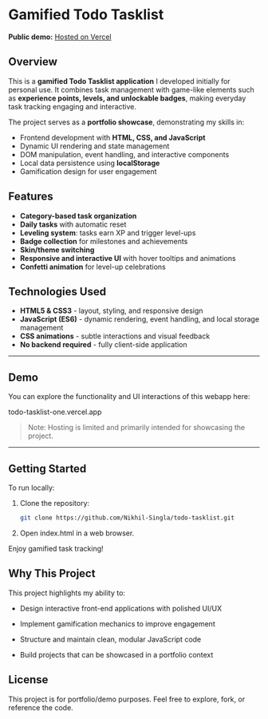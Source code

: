 # Gamified Todo Tasklist

**Public demo:** [Hosted on Vercel](todo-tasklist-one.vercel.app)

## Overview

This is a **gamified Todo Tasklist application** I developed initially for personal use. It combines task management with game-like elements such as **experience points, levels, and unlockable badges**, making everyday task tracking engaging and interactive.  

The project serves as a **portfolio showcase**, demonstrating my skills in:

- Frontend development with **HTML, CSS, and JavaScript**  
- Dynamic UI rendering and state management  
- DOM manipulation, event handling, and interactive components  
- Local data persistence using **localStorage**  
- Gamification design for user engagement  


## Features

- **Category-based task organization**  
- **Daily tasks** with automatic reset  
- **Leveling system**: tasks earn XP and trigger level-ups  
- **Badge collection** for milestones and achievements  
- **Skin/theme switching**  
- **Responsive and interactive UI** with hover tooltips and animations  
- **Confetti animation** for level-up celebrations  


## Technologies Used

- **HTML5 & CSS3** - layout, styling, and responsive design  
- **JavaScript (ES6)** - dynamic rendering, event handling, and local storage management  
- **CSS animations** - subtle interactions and visual feedback  
- **No backend required** - fully client-side application  

---

## Demo

You can explore the functionality and UI interactions of this webapp here:  

todo-tasklist-one.vercel.app

> Note: Hosting is limited and primarily intended for showcasing the project.

---

## Getting Started

To run locally:

1. Clone the repository:  
    ```bash
    git clone https://github.com/Nikhil-Singla/todo-tasklist.git
    ```

2. Open index.html in a web browser.

Enjoy gamified task tracking!

## Why This Project

This project highlights my ability to:

- Design interactive front-end applications with polished UI/UX

- Implement gamification mechanics to improve engagement

- Structure and maintain clean, modular JavaScript code

- Build projects that can be showcased in a portfolio context

## License

This project is for portfolio/demo purposes. Feel free to explore, fork, or reference the code.
